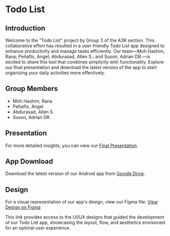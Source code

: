 # Todo List

## Introduction

Welcome to the "Todo List" project by Group 3 of the A3R section. This collaborative effort has resulted in a user-friendly Todo List app designed to enhance productivity and manage tasks efficiently. Our team—Moh.Hashim, Rana; Peñaflo, Angel; Abdurasad, Allen S.; and Suson, Adrian DR.—is excited to share this tool that combines simplicity with functionality. Explore our final presentation and download the latest version of the app to start organizing your daily activities more effectively.

## Group Members

- Moh.Hashim, Rana
- Peñaflo, Angel
- Abdurasad, Allen S.
- Suson, Adrian DR.

## Presentation

For more detailed insights, you can view our [Final Presentation](https://docs.google.com/presentation/d/1hoIVCraHOAOqzTQWoYFSfCYjMFTRYOiO/edit#slide=id.p1).

## App Download

Download the latest version of our Android app from [Google Drive](https://drive.google.com/file/d/1p6YBO09d5twwANm0UEbuvq_UI6SFN3w4/view?usp=sharing).

## Design

For a visual representation of our app's design, view our Figma file:
[View Design on Figma](https://www.figma.com/file/IBI5VH63kruJjZj3KwZWNu?embed_host=share&kind=file&mode=design&node-id=0%3A1&t=uem3sAE9oa0VKyTh-1&type=design&viewer=1)

This link provides access to the UI/UX designs that guided the development of our Todo List app, showcasing the layout, flow, and aesthetics envisioned for an optimal user experience.
